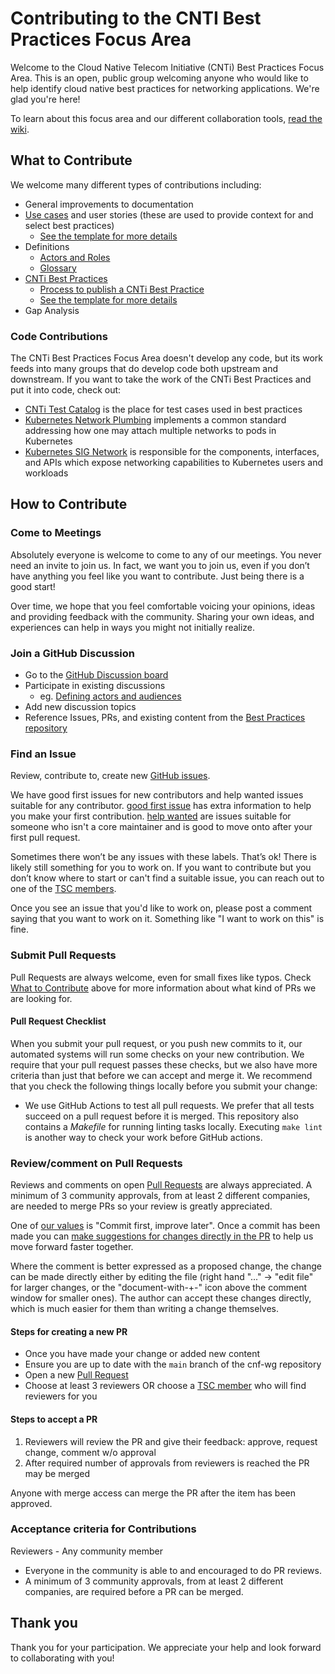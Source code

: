 # Contributing to the CNTI Best Practices Focus Area

Welcome to the Cloud Native Telecom Initiative (CNTi) Best Practices Focus Area. This is an open, public group welcoming anyone who would like to help identify cloud native best practices for networking applications. We're glad you're here!

To learn about this focus area and our different collaboration tools, [read the wiki](https://wiki.lfnetworking.org/display/LN/Best+Practices).

## What to Contribute

We welcome many different types of contributions including:

- General improvements to documentation
- [Use cases](doc/use-case/) and user stories (these are used to provide context for and select best practices)
  - [See the template for more details](doc/use-case/NNNN-UC-template.md)
- Definitions
  - [Actors and Roles](https://github.com/lfn-cnti/bestpractices/discussions/30)
  - [Glossary](doc/glossary.md)
- [CNTi Best Practices](doc/best_cnf_dev.md)
  - [Process to publish a CNTi Best Practice](doc/cbpps/cnti_best_practice_process.md)
  - [See the template for more details](doc/cbpps/NNNN-cbpp-template.md)
- Gap Analysis

### Code Contributions

The CNTi Best Practices Focus Area doesn't develop any code, but its work feeds into many groups that do develop code both upstream and downstream. If you want to take the work of the CNTi Best Practices and put it into code, check out:

- [CNTi Test Catalog](https://github.com/lfn-cnti/testsuite) is the place for test cases used in best practices
- [Kubernetes Network Plumbing](https://github.com/k8snetworkplumbingwg) implements a common standard addressing how one may attach multiple networks to pods in Kubernetes
- [Kubernetes SIG Network](https://github.com/kubernetes/community/tree/master/sig-network) is responsible for the components, interfaces, and APIs which expose networking capabilities to Kubernetes users and workloads

## How to Contribute

### Come to Meetings

Absolutely everyone is welcome to come to any of our meetings. You never need an invite to join us. In fact, we want you to join us, even if you don’t have anything you feel like you want to contribute. Just being there is a good start!

Over time, we hope that you feel comfortable voicing your opinions, ideas and providing feedback with the community. Sharing your own ideas, and experiences can help in ways you might not initially realize.

### Join a GitHub Discussion

- Go to the [GitHub Discussion board](https://github.com/lfn-cnti/bestpractices/discussions/)
- Participate in existing discussions
  - eg. [Defining actors and audiences](https://github.com/lfn-cnti/bestpractices/discussions/30)
- Add new discussion topics
- Reference Issues, PRs, and existing content from the [Best Practices repository](https://github.com/lfn-cnti/bestpractices)

### Find an Issue

Review, contribute to, create new [GitHub issues](https://github.com/lfn-cnti/bestpractices/issues).

We have good first issues for new contributors and help wanted issues suitable for any contributor. [good first issue](https://github.com/lfn-cnti/bestpractices/issues?q=is%3Aissue+is%3Aopen+label%3A%22good+first+issue%22) has extra information to
help you make your first contribution. [help wanted](https://github.com/lfn-cnti/bestpractices/issues?q=is%3Aissue+is%3Aopen+label%3A%22help+wanted%22) are issues suitable for someone who isn't a core maintainer and is good to move onto after your first pull request.

Sometimes there won’t be any issues with these labels. That’s ok! There is likely still something for you to work on. If you want to contribute but you don’t know where to start or can't find a suitable issue, you can reach out to one of the [TSC members](https://wiki.lfnetworking.org/display/LN/CNTi+Governance).  

Once you see an issue that you'd like to work on, please post a comment saying that you want to work on it. Something like "I want to work on this" is fine.

### Submit Pull Requests

Pull Requests are always welcome, even for small fixes like typos. Check [What to Contribute](#what-to-contribute) above for more information about what kind of PRs we are looking for.

#### Pull Request Checklist

When you submit your pull request, or you push new commits to it, our automated systems will run some checks on your new contribution. We require that your pull request passes these checks, but we also have more criteria than just that before we can accept and merge it. We recommend that you check the following things locally before you submit your change:

- We use GitHub Actions to test all pull requests. We prefer that all tests succeed on a pull request before it is merged. This repository also contains a *Makefile* for running linting tasks locally. Executing `make lint` is another way to check your work before GitHub actions.

### Review/comment on Pull Requests

Reviews and comments on open [Pull Requests](https://github.com/lfn-cnti/bestpractices/pulls) are always appreciated.
A minimum of 3 community approvals, from at least 2 different companies, are needed to merge PRs so your review is greatly appreciated.

<!-- markdown-link-check-disable -->
One of [our values](charter.md#values) is "Commit first, improve later". Once a commit has been made you can [make suggestions for changes directly in the PR](https://docs.github.com/en/github/collaborating-with-issues-and-pull-requests/commenting-on-a-pull-request#adding-line-comments-to-a-pull-request) to help us move forward faster together.
<!-- markdown-link-check-enable -->

Where the comment is better expressed as a proposed change, the change can be made directly either by editing the file (right hand "..." -> "edit file" for larger changes, or the "document-with-+-" icon above the comment window for smaller ones).   The author can accept these changes directly, which is much easier for them than writing a change themselves.

#### Steps for creating a new PR

- Once you have made your change or added new content
- Ensure you are up to date with the `main` branch of the cnf-wg repository
- Open a new [Pull Request](https://github.com/lfn-cnti/bestpractices/pulls)
- Choose at least 3 reviewers OR choose a [TSC member](https://wiki.lfnetworking.org/display/LN/CNTi+Governance) who will find reviewers for you

#### Steps to accept a PR

1. Reviewers will review the PR and give their feedback: approve, request change, comment w/o approval
1. After required number of approvals from reviewers is reached the PR may be merged

Anyone with merge access can merge the PR after the item has been approved.

### Acceptance criteria for Contributions

Reviewers - Any community member

- Everyone in the community is able to and encouraged to do PR reviews. 
- A minimum of 3 community approvals, from at least 2 different companies, are required before a PR can be merged.

## Thank you

Thank you for your participation. We appreciate your help and look forward to collaborating with you!
